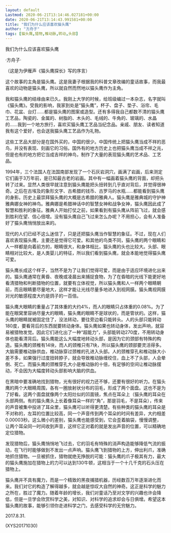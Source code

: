 ```yaml
---
layout: default
Lastmod: 2020-06-21T13:14:46.027181+00:00
date: 2020-06-21T13:14:43.991581+00:00
title: "我们为什么应该喜欢猫头鹰"
author: "方舟子"
tags: [猫头鹰,猎物,椎动脉,转动,头部]
---
```


我们为什么应该喜欢猫头鹰

·方舟子·

（这是为伊雁声《猫头鹰探长》写的序言）

这个故事的主角是猫头鹰。这是我妻子根据我的科普文章改编的童话故事，而我最喜欢的动物是猫头鹰，所以就自然而然地以猫头鹰作为主角。

我和猫头鹰的结缘由来已久。我刚上大学的时候，给班级编过一本杂志，名字就叫《猫头鹰》。受我的影响，我家到处是“猫头鹰”，杯子、盘子、垫子、浴帘、毛巾、花盆、台灯……都是猫头鹰的图案或造型。还有多得我自己都数不清的猫头鹰工艺品，陶瓷的、金属的、树脂的、木头的、毛绒的、牛角的、玻璃的、水晶的……我到一个地方旅行，喜欢买猫头鹰工艺品当纪念品。亲戚、朋友、读者知道我有这个爱好，也会送我猫头鹰工艺品作为礼物。

这些工艺品大部分是在国外买的，中国的很少。中国传统上把猫头鹰当成不祥的恶鸟，并没有表现、刻画它的习俗。国外有的地方历史上也把猫头鹰当成不祥之兆，但是也有的地方把它当成吉祥的神鸟，制作了大量的表现猫头鹰的艺术品、工艺品。

1994年，三个法国人在法国南部发现了一个石灰岩洞穴，画满了岩画，后来测定它们画于3万年前，是已知最古老的岩画。其中有一幅画着猫头鹰的背面，却把头转了过来。显然人类很早就注意到猫头鹰能把头扭转到几乎直对背后，并觉得很神奇。之后在古埃及的象形文字、古希腊的钱币、古罗马的水瓶……都能看到猫头鹰的身影。历史上最崇拜猫头鹰的大概是古希腊的雅典人。猫头鹰是雅典城的守护神雅典娜女神的神鸟。雅典娜是希腊神话中的智慧女神和战争女神，猫头鹰因此成了智慧和胜利的象征。雅典人开始打仗之前，如果看到有猫头鹰从阵前飞过，就会感到胜利在望、信心倍增。没有猫头鹰自己飞过来怎么办呢？不用担心，会有人准备好了猫头鹰悄悄放出来的。

现代的人们已经不这么迷信了，只是还把猫头鹰当作智慧的象征。不过，现在人们喜欢表现猫头鹰，主要还是觉得它可爱。和其他的鸟类不同，猫头鹰的两个眼睛和人一样都是向着前方的，眼睛很大，和身体相比，猫头鹰的头也比较大。头部、眼睛相对比较大，是人类婴儿的特征，所以我们看到猫头鹰，就会本能地觉得猫头鹰可爱。

猫头鹰长成这个样子，当然不是为了让我们觉得可爱，而是由于适应环境进化出来的。猫头鹰通常在黄昏、夜晚或凌晨出来捕捉食物，为了在昏暗的光线下能更好地看清猎物和判断猎物的位置，就要有立体视觉，所以猫头鹰和人一样两个眼睛朝前，而且眼睛要尽量地大，这样才能让光线尽量多地进入到视网膜。猫头鹰视网膜对光的敏感程度大约是鸽子的一百倍。

猫头鹰大眼睛的重量占了其体重的大约4%，而人的眼睛只占体重的0.08%。为了能在眼窝里容纳尽量大的眼睛，猫头鹰的眼睛不是球状的，而是管状的。这样，猫头鹰的眼睛就被固定住了，没法转动，要往旁边看只能转头。人的头部只能转动180度，要看背后的东西就要转动身体。猫头鹰如果也转动身体，发出声响，就容易被猎物发觉。因此它们进化出了一种“超能力”，头部能转动270度，不用转动身体也能看清背后。猫头鹰能这么大幅度地转动头部，是因为它的颈部有特殊的构造。猫头鹰的颈椎有14块，而人的颈椎只有7块，所以猫头鹰的颈部要灵活得多。大脑需要椎动脉供血，椎动脉穿过颈椎的孔进入头部。人的颈椎穿孔和椎动脉大小差不多，如果强行过度扭转脖子，就会导致椎动脉缠绞住，血上不了头部，人会晕倒、死亡。而猫头鹰的颈椎穿孔大小是椎动脉的十倍，有足够的空间让椎动脉摆动，不会因为大幅度转动头部影响大脑的供血。

在黑暗中要准确地找到猎物，光有很好的视力还不够，还要有很好的听力。在猫头鹰的两个大眼睛周围，各有一圈放射状分布的羽毛，形成了两个面盘。这也不是为了好看。这两个面盘就像两个太阳灶似的凹面镜，焦点在耳朵上（猫头鹰的耳朵在头部两侧。有的猫头鹰头上长着像耳朵一样的“角”，那是羽毛，不是耳朵），传来的声音被集中投进了耳朵里，猫头鹰可以听得更清楚。有些种类的猫头鹰的耳朵是不对称的，左耳的位置比较高，同一个声音传到两个耳朵的时间有差异，大约相差0.00003秒。这么微小的差别，猫头鹰也能感受到，它会歪着脑袋，慢慢调整，让两个耳朵同一时间收到声音，这样它正对着的就是发出声音的位置，可以精确地定位猎物。

发现猎物后，猫头鹰悄悄地飞过去，它的羽毛有特殊的消声构造能够降低气流的振动，在飞行时能够做到不发出一点声响。猫头鹰飞到猎物的上方，伸出利爪，准确地抓住猎物。一旦被抓住，猎物就绝无挣脱的可能：猫头鹰的爪子极其有力，最大的猫头鹰施加在猎物上的力可以达到130牛顿，这相当于一个十几千克的石头压在猎物上。

猫头鹰并不具有魔力，而是一个精致的黑夜捕猎机器，历经数百万年逐渐进化而来。我们对它的构造了解得越多，就会越是惊叹大自然的神奇。这正是科学的魅力之所在，胜过了魔力。随着年龄的增长，我们对童话乃至对文学的兴趣也许会降低，但是一旦学会欣赏科学之美，对知识、对科学的追求却会与日俱增。希望这本猫头鹰的故事，能够引领你走进科学之门，去感受科学的无穷魅力。

2017.8.31.

(XYS20171030)

